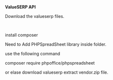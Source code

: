 <b>ValueSERP API </b></br>
<p>Download the valueserp files.</p></br>
<p>install composer</p>
<p>Need to  Add PHPSpreadSheet library inside folder. </p>
<p>use the following command</p> 
<p>composer require phpoffice/phpspreadsheet</p>
<p>or elase download valueserp extract vendor.zip file.</p>


